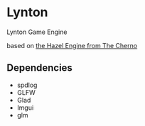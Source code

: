 # Lynton
Lynton Game Engine

based on [the Hazel Engine from The Cherno](https://github.com/TheCherno/Hazel)


## Dependencies
- spdlog
- GLFW
- Glad
- Imgui
- glm
